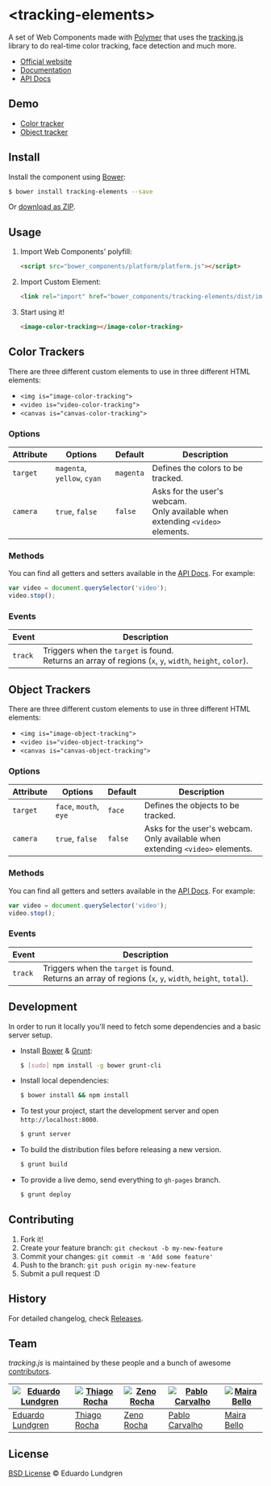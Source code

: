 # &lt;tracking-elements&gt;

A set of Web Components made with [Polymer](http://www.polymer-project.org) that uses the [tracking.js](http://trackingjs.com) library to do real-time color tracking, face detection and much more.

* [Official website](http://trackingjs.com)
* [Documentation](http://trackingjs.com/docs.html)
* [API Docs](http://trackingjs.com/api/)

## Demo

* [Color tracker](http://eduardolundgren.github.io/tracking-elements/examples/color.html)
* [Object tracker](http://eduardolundgren.github.io/tracking-elements/examples/object.html)

## Install

Install the component using [Bower](http://bower.io/):

```sh
$ bower install tracking-elements --save
```

Or [download as ZIP](https://github.com/eduardolundgren/tracking-elements/archive/master.zip).

## Usage

1. Import Web Components' polyfill:

    ```html
    <script src="bower_components/platform/platform.js"></script>
    ```

2. Import Custom Element:

    ```html
    <link rel="import" href="bower_components/tracking-elements/dist/image-color-tracking.html">
    ```

3. Start using it!

    ```html
    <image-color-tracking></image-color-tracking>
    ```

## Color Trackers

There are three different custom elements to use in three different HTML elements:

* `<img is="image-color-tracking">`
* `<video is="video-color-tracking">`
* `<canvas is="canvas-color-tracking">`

### Options

Attribute | Options                     | Default   | Description
---       | ---                         | ---       | ---
`target`  | `magenta`, `yellow`, `cyan` | `magenta` | Defines the colors to be tracked.
`camera`  | `true`, `false`             | `false`   | Asks for the user's webcam.<br>Only available when extending `<video>` elements.

### Methods

You can find all getters and setters available in the [API Docs](http://trackingjs.com/api/tracking.ColorTracker.html). For example:

```js
var video = document.querySelector('video');
video.stop();
```

### Events

Event         | Description
---           | ---
`track`       | Triggers when the `target` is found.<br>Returns an array of regions (`x`, `y`, `width`, `height`, `color`).

## Object Trackers

There are three different custom elements to use in three different HTML elements:

* `<img is="image-object-tracking">`
* `<video is="video-object-tracking">`
* `<canvas is="canvas-object-tracking">`

### Options

Attribute | Options                     | Default   | Description
---       | ---                         | ---       | ---
`target`  | `face`, `mouth`, `eye`      | `face`    | Defines the objects to be tracked.
`camera`  | `true`, `false`             | `false`   | Asks for the user's webcam.<br>Only available when extending `<video>` elements.

### Methods

You can find all getters and setters available in the [API Docs](http://trackingjs.com/api/tracking.ObjectTracker.html). For example:

```js
var video = document.querySelector('video');
video.stop();
```

### Events

Event         | Description
---           | ---
`track`       | Triggers when the `target` is found.<br>Returns an array of regions (`x`, `y`, `width`, `height`, `total`).

## Development

In order to run it locally you'll need to fetch some dependencies and a basic server setup.

* Install [Bower](http://bower.io/) & [Grunt](http://gruntjs.com/):

    ```sh
    $ [sudo] npm install -g bower grunt-cli
    ```

* Install local dependencies:

    ```sh
    $ bower install && npm install
    ```

* To test your project, start the development server and open `http://localhost:8000`.

    ```sh
    $ grunt server
    ```

* To build the distribution files before releasing a new version.

    ```sh
    $ grunt build
    ```

* To provide a live demo, send everything to `gh-pages` branch.

    ```sh
    $ grunt deploy
    ```

## Contributing

1. Fork it!
2. Create your feature branch: `git checkout -b my-new-feature`
3. Commit your changes: `git commit -m 'Add some feature'`
4. Push to the branch: `git push origin my-new-feature`
5. Submit a pull request :D

## History

For detailed changelog, check [Releases](https://github.com/eduardolundgren/tracking-elements/releases).

## Team

*tracking.js* is maintained by these people and a bunch of awesome [contributors](https://github.com/eduardolundgren/tracking.js/graphs/contributors).

[![Eduardo Lundgren](https://2.gravatar.com/avatar/42327de520e674a6d1686845b30778d0)](https://github.com/eduardolundgren) | [![Thiago Rocha](https://2.gravatar.com/avatar/09c627c62a26a770200819a41a71a3eb)](https://github.com/thiago-rocha) | [![Zeno Rocha](https://2.gravatar.com/avatar/e190023b66e2b8aa73a842b106920c93)](https://github.com/zenorocha) | [![Pablo Carvalho](https://2.gravatar.com/avatar/ae10d2692a6adbf051c6d4255e222df8)](https://github.com/mairatma) | [![Maira Bello](https://2.gravatar.com/avatar/97e0e62c9c02badba4c321f7613e6acf)](https://github.com/mairatma)
--- | --- | --- | --- | ---
[Eduardo Lundgren](https://github.com/eduardolundgren) | [Thiago Rocha](https://github.com/thiago-rocha) | [Zeno Rocha](https://github.com/zenorocha) | [Pablo Carvalho](https://github.com/pablocp) | [Maira Bello](https://github.com/mairatma)

## License

[BSD License](https://github.com/eduardolundgren/tracking.js/blob/master/LICENSE.md) © Eduardo Lundgren
